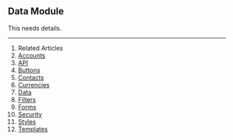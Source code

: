 ## Data Module

This needs details.

---

1. Related Articles
2. [Accounts](../accounts/)
3. [API](../api/)
4. [Buttons](../buttons/)
5. [Contacts](../contacts/)
6. [Currencies](../currencies/)
7. [Data](../data/)
8. [Filters](../filters/)
9. [Forms](../forms/)
10. [Security](../security/)
11. [Styles](../styles/)
12. [Templates](../templates/)
